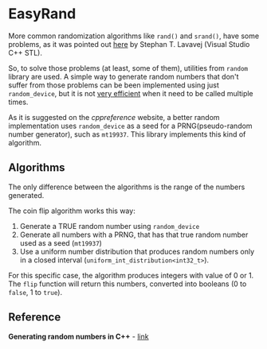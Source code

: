 # EasyRand

More common randomization algorithms like `rand()` and `srand()`, have some problems, as it was pointed out [here](https://channel9.msdn.com/Events/GoingNative/2013/rand-Considered-Harmful) by Stephan T. Lavavej (Visual Studio C++ STL).

So, to solve those problems (at least, some of them),  utilities from `random` library are used. A simple way to generate random numbers that don't suffer from those problems can be been implemented using just `random_device`, but it is not [very efficient](https://en.cppreference.com/w/cpp/numeric/random/random_device) when it need to be called multiple times. 

As it is suggested on the _cppreference_ website, a better random implementation uses `random_device` as a seed for a PRNG(pseudo-random number generator), such as `mt19937`. This library implements this kind of algorithm.

## Algorithms

The only difference between the algorithms is the range of the numbers generated.

The coin flip algorithm works this way:

1. Generate a TRUE random number using `random_device`
2. Generate all numbers with a PRNG, that has that true random number used as a seed (`mt19937`)
3. Use a uniform number distribution that produces random numbers only in a closed interval (`uniform_int_distribution<int32_t>`).

For this specific case, the algorithm produces integers with value of 0 or 1. The `flip` function will return this numbers, converted into booleans (0 to `false`, 1 to `true`).

## Reference

**Generating random numbers in C++** - [link](https://diego.assencio.com/?index=6890b8c50169ef45b74db135063c227c)
